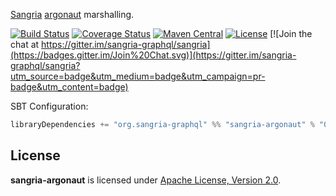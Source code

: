[Sangria](http://sangria-graphql.org/) [argonaut](http://argonaut.io) marshalling.

[![Build Status](https://travis-ci.org/sangria-graphql/sangria-argonaut.svg?branch=master)](https://travis-ci.org/sangria-graphql/sangria-argonaut) [![Coverage Status](http://coveralls.io/repos/sangria-graphql/sangria-argonaut/badge.svg?branch=master&service=github)](http://coveralls.io/github/sangria-graphql/sangria-argonaut?branch=master) [![Maven Central](https://maven-badges.herokuapp.com/maven-central/org.sangria-graphql/sangria-argonaut_2.11/badge.svg)](https://maven-badges.herokuapp.com/maven-central/org.sangria-graphql/sangria-argonaut_2.11) [![License](http://img.shields.io/:license-Apache%202-brightgreen.svg)](http://www.apache.org/licenses/LICENSE-2.0.txt) [![Join the chat at https://gitter.im/sangria-graphql/sangria](https://badges.gitter.im/Join%20Chat.svg)](https://gitter.im/sangria-graphql/sangria?utm_source=badge&utm_medium=badge&utm_campaign=pr-badge&utm_content=badge)

SBT Configuration:

```scala
libraryDependencies += "org.sangria-graphql" %% "sangria-argonaut" % "0.1.0"
```

## License

**sangria-argonaut** is licensed under [Apache License, Version 2.0](http://www.apache.org/licenses/LICENSE-2.0).

